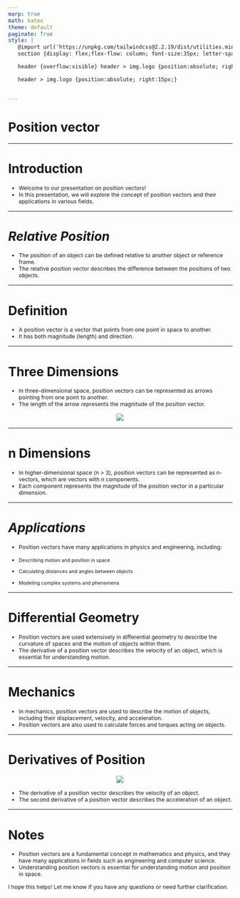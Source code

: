 ```yaml
---
marp: true
math: katex
theme: default
paginate: True
style: |
   @import url('https://unpkg.com/tailwindcss@2.2.19/dist/utilities.min.css');
   section {display: flex;flex-flow: column; font-size:35px; letter-spacing:1.4px;}

   header {overflow:visible} header > img.logo {position:absolute; right:15px;}

   header > img.logo {position:absolute; right:15px;}


---
```

<!-- backgroundColor: white -->
<!-- _class: lead -->

 # Position vector

---
<style scoped>p,li {font-size:0.92em}</style>

 # Introduction

- Welcome to our presentation on position vectors!
- In this presentation, we will explore the concept of position vectors and their applications in various fields.

---
<style scoped>p,li {font-size:0.92em}</style>

 # _Relative Position_

- The position of an object can be defined relative to another object or reference frame.
- The relative position vector describes the difference between the positions of two objects.

---
<style scoped>p,li {font-size:0.92em}</style>

 # Definition

- A position vector is a vector that points from one point in space to another.
- It has both magnitude (length) and direction.

---
<style scoped>p,li {font-size:0.88em}</style>

 # Three Dimensions
- In three-dimensional space, position vectors can be represented as arrows pointing from one point to another.
- The length of the arrow represents the magnitude of the position vector.
<div style="display: flex; flex: 1 1 auto; flex-flow: row; min-height: 0"><div style="display: flex; flex: 1 1 auto; justify-content: center;min-height:0;min-width:0; margin-bottom:0.1em;;margin-right:0.15em">
<img style='object-fit: contain; max-height:100%; max-width:100%; background-color: rgba(0,0,0,0);' src='https://upload.wikimedia.org/wikipedia/commons/thumb/b/b8/Space_curve.svg/220px-Space_curve.svg.png'/>
</div>
</div>


---
<style scoped>p,li {font-size:0.92em}</style>

 # n Dimensions

- In higher-dimensional space (n > 3), position vectors can be represented as n-vectors, which are vectors with n components.
- Each component represents the magnitude of the position vector in a particular dimension.

---
<style scoped>p,li {font-size:0.84em}</style>

 # _Applications_

- Position vectors have many applications in physics and engineering, including:

+ Describing motion and position in space

+ Calculating distances and angles between objects

+ Modeling complex systems and phenomena

---
<style scoped>p,li {font-size:0.92em}</style>

 # Differential Geometry
- Position vectors are used extensively in differential geometry to describe the curvature of spaces and the motion of objects within them.
- The derivative of a position vector describes the velocity of an object, which is essential for understanding motion.


---
<style scoped>p,li {font-size:0.92em}</style>

 # Mechanics

- In mechanics, position vectors are used to describe the motion of objects, including their displacement, velocity, and acceleration.
- Position vectors are also used to calculate forces and torques acting on objects.

---
<style scoped>p,li {font-size:0.88em}</style>

 # Derivatives of Position
<div style="display: flex; flex: 1 1 auto; flex-flow: row; min-height: 0"><div style="display: flex; flex: 1 1 auto; justify-content: center;min-height:0;min-width:0; margin-bottom:0.1em;;margin-right:0.15em">
<img style='object-fit: contain; max-height:100%; max-width:100%; background-color: rgba(0,0,0,0);' src='https://upload.wikimedia.org/wikipedia/commons/thumb/9/98/Kinematics.svg/220px-Kinematics.svg.png'/>
</div>
</div>

- The derivative of a position vector describes the velocity of an object.
- The second derivative of a position vector describes the acceleration of an object.

---
<style scoped>p,li {font-size:0.88em}</style>

 # **Notes**

- Position vectors are a fundamental concept in mathematics and physics, and they have many applications in fields such as engineering and computer science.
- Understanding position vectors is essential for understanding motion and position in space.

I hope this helps! Let me know if you have any questions or need further clarification.